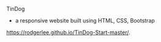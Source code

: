 TinDog 
- a responsive website built using HTML, CSS, Bootstrap

https://rodgerlee.github.io/TinDog-Start-master/.
